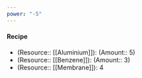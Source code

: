 ```yaml
---
power: "-5"
---
```

#### Recipe
- (Resource:: [[Aluminium]]): (Amount:: 5)
- (Resource:: [[Benzene]]): (Amount:: 3)
- (Resource:: [[Membrane]]): 4

